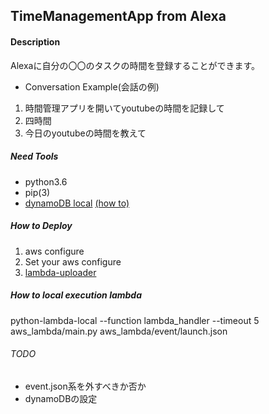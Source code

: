## TimeManagementApp from Alexa

#### Description
Alexaに自分の〇〇のタスクの時間を登録することができます。

- Conversation Example(会話の例)
1. 時間管理アプリを開いてyoutubeの時間を記録して
2. 四時間
3. 今日のyoutubeの時間を教えて

##### Need Tools
- python3.6
- pip(3)
- [dynamoDB local](http://dynamodb-local.s3-website-us-west-2.amazonaws.com/dynamodb_local_latest.zip)
 [(how to)](https://qiita.com/Hiroki11x/items/756797b45d4461784013)

##### How to Deploy
1. aws configure
2. Set your aws configure
3. [lambda-uploader](https://dev.classmethod.jp/cloud/deploy-aws-lambda-python-with-lambda-uploader/)

##### How to local execution lambda
python-lambda-local --function lambda_handler --timeout 5 aws_lambda/main.py aws_lambda/event/launch.json

###### TODO
- event.json系を外すべきか否か
- dynamoDBの設定

